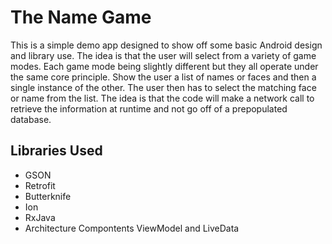 # The Name Game
This is a simple demo app designed to show off some basic Android design and library use. The idea is that the user will select
from a variety of game modes. Each game mode being slightly different but they all operate under the same core principle. Show
the user a list of names or faces and then a single instance of the other. The user then has to select the matching face or name 
from the list. The idea is that the code will make a network call to retrieve the information at runtime and not go off
of a prepopulated database. 
## Libraries Used ##
* GSON
* Retrofit
* Butterknife
* Ion
* RxJava
* Architecture Compontents ViewModel and LiveData
